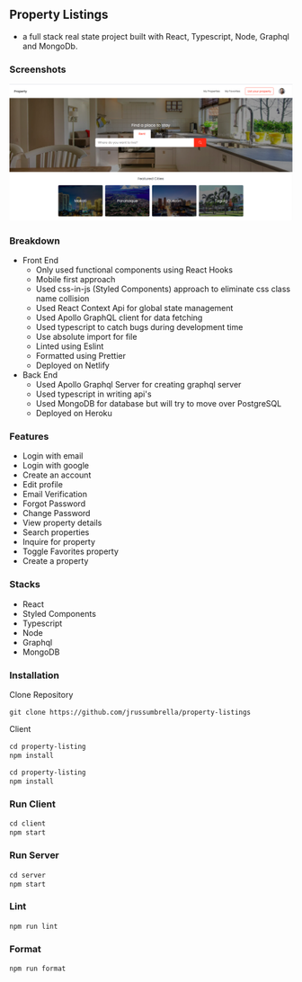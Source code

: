 ## Property Listings

- a full stack real state project built with React, Typescript, Node, Graphql and MongoDb.

### Screenshots

![thumbnail](property.png)

### Breakdown

- Front End
  - Only used functional components using React Hooks
  - Mobile first approach
  - Used css-in-js (Styled Components) approach to eliminate css class name collision
  - Used React Context Api for global state management
  - Used Apollo GraphQL client for data fetching
  - Used typescript to catch bugs during development time
  - Use absolute import for file
  - Linted using Eslint
  - Formatted using Prettier
  - Deployed on Netlify
- Back End
  - Used Apollo Graphql Server for creating graphql server
  - Used typescript in writing api's
  - Used MongoDB for database but will try to move over PostgreSQL
  - Deployed on Heroku

### Features

- Login with email
- Login with google
- Create an account
- Edit profile
- Email Verification
- Forgot Password
- Change Password
- View property details
- Search properties
- Inquire for property
- Toggle Favorites property
- Create a property

### Stacks

- React
- Styled Components
- Typescript
- Node
- Graphql
- MongoDB

### Installation

Clone Repository

```
git clone https://github.com/jrussumbrella/property-listings
```

Client

```
cd property-listing
npm install
```

```
cd property-listing
npm install
```

### Run Client

```
cd client
npm start
```

### Run Server

```
cd server
npm start
```

### Lint

```
npm run lint
```

### Format

```
npm run format
```
